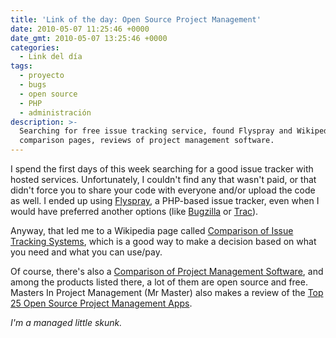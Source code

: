 ```yaml
---
title: 'Link of the day: Open Source Project Management'
date: 2010-05-07 11:25:46 +0000
date_gmt: 2010-05-07 13:25:46 +0000
categories:
  - Link del día
tags:
  - proyecto
  - bugs
  - open source
  - PHP
  - administración
description: >-
  Searching for free issue tracking service, found Flyspray and Wikipedia
  comparison pages, reviews of project management software.
---
```



I spend the first days of this week searching for a good issue tracker with hosted services. Unfortunately, I couldn't find any that wasn't paid, or that didn't force you to share your code with everyone and/or upload the code as well. I ended up using [Flyspray](http://flyspray.org/), a PHP-based issue tracker, even when I would have preferred another options (like [Bugzilla](http://www.bugzilla.org/) or [Trac](http://trac.edgewall.org/)).

Anyway, that led me to a Wikipedia page called [Comparison of Issue Tracking Systems](http://en.wikipedia.org/wiki/Comparison_of_issue-tracking_systems), which is a good way to make a decision based on what you need and what you can use/pay.

Of course, there's also a [Comparison of Project Management Software](http://en.wikipedia.org/wiki/List_of_project_management_software), and among the products listed there, a lot of them are open source and free. Masters In Project Management (Mr Master) also makes a review of the [Top 25 Open Source Project Management Apps](http://mastersinprojectmanagement.org/top-25-open-source-project-management-apps.html).

_I'm a managed little skunk._
